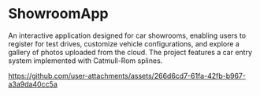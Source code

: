 # ShowroomApp
An interactive application designed for car showrooms, enabling users to register for test drives, customize vehicle configurations, and explore a gallery of photos uploaded from the cloud. The project features a car entry system implemented with Catmull-Rom splines.

https://github.com/user-attachments/assets/266d6cd7-61fa-42fb-b967-a3a9da40cc5a
